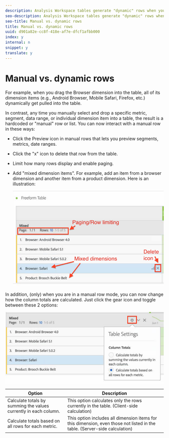 ```yaml
---
description: Analysis Workspace tables generate "dynamic" rows when you drop a dimension into the table - meaning that all items that correspond to the dimension, for a given metric, are pulled into the table.
seo-description: Analysis Workspace tables generate "dynamic" rows when you drop a dimension into the table - meaning that all items that correspond to the dimension, for a given metric, are pulled into the table.
seo-title: Manual vs. dynamic rows
title: Manual vs. dynamic rows
uuid: d901a82e-cc8f-418e-af7e-dfcf1afbb000
index: y
internal: n
snippet: y
translate: y
---
```


# Manual vs. dynamic rows

For example, when you drag the Browser dimension into the table, all of its dimension items (e.g., Android Browser, Mobile Safari, Firefox, etc.) dynamically get pulled into the table. 

In contrast, any time you manually select and drop a specific metric, segment, data range, or individual dimension item into a table, the result is a hardcoded or "manual" row or list. You can now interact with a manual row in these ways: 

* Click the Preview icon in manual rows that lets you preview segments, metrics, date ranges.
* Click the "x" icon to delete that row from the table.
* Limit how many rows display and enable paging.
* Add "mixed dimension items". For example, add an item from a browser dimension and another item from a product dimension. Here is an illustration: 

  ![](assets/static_rows.png) 

In addition, (only) when you are in a manual row mode, you can now change how the column totals are calculated. Just click the gear icon and toggle between these 2 options: 

![](assets/column-totals.png) 



|  Option  | Description  |
|---|---|
|  Calculate totals by summing the values currently in each column.  | This option calculates only the rows currently in the table. (Client-side calculation)  |
|  Calculate totals based on all rows for each metric.  | This option includes all dimension items for this dimension, even those not listed in the table. (Server-side calculation)  |


